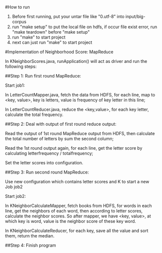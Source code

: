 #How to run 

1) Before first running, put your untar file like "0.utf-8" into input/big-corpus
2) run "make setup" to put the local file on hdfs, if occur file exist error, run "make teardown" before "make setup"
3) run "make" to start project 
4) next can just run "make" to start project



#Implementation of Neighborhood Score: MapReduce

 In KNeighborScores.java,  runApplication() will act as driver and run the following steps:

##Step 1: Run first round MapReduce:

Start job1:

In LetterCountMapper.java, fetch the data from HDFS, for each line, map to <key, value>, key is letters, value is frequency of key letter in this line;

In LetterCountReducer.java, reduce the <key,value>, for each key letter, calculate the total frequency.

##Step 2: Deal with output of first round reduce output:

Read the output of 1st round MapReduce output from HDFS, then calculate the total number of letters by sum the second column;

Read the 1st round output again, for each line, get the letter score by calculating letterfrequency / totalfrequency;

Set the letter scores into configuration.

##Step 3: Run second round MapReduce:

Use new configuration which contains letter scores and K to start a new Job job2

Start job2:

In KNeighborCalculateMapper, fetch books from HDFS, for words in each line, get the neighbors of each word, then according to letter scores, calculate the neighbor scores. So after mapper, we have <key, value>, at which key is word, value is the neighbor score of these key word.

In KNeighborCalculateReducer, for each key, save all the value and sort them, return the median.

##Step 4: Finish program
